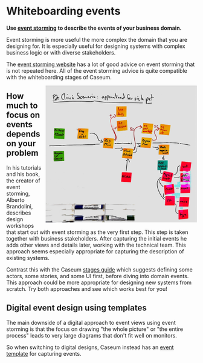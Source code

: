 <!--suppress CheckImageSize, HtmlDeprecatedAttribute -->
# Whiteboarding events

**Use [event storming](https://www.eventstorming.com/) to describe the events of your business domain.**

Event storming is more useful the more complex the domain that you are designing for. It is especially useful for designing systems with complex business logic or with diverse stakeholders.

The [event storming website](https://www.eventstorming.com/) has a lot of good advice on event storming that is not repeated here. All of the event storming advice is quite compatible with the whiteboarding stages of Caseum.

<img src="event-storming-example.jpg" width="400" align="right" style="margin-left: 10px" alt="Processed photo of a whiteboard containing events">

## How much to focus on events depends on your problem

In his tutorials and his book, the creator of event storming, Alberto Brandolini, describes design workshops that start out with event storming as the very first step. This step is taken together with business stakeholders. After capturing the initial events he adds other views and details later, working with the technical team. This approach seems especially appropriate for capturing the description of existing systems.

Contrast this with the Caseum [stages guide](../guides/stages.md) which suggests defining some actors, some stories, and some UI first, before diving into domain events. This approach could be more appropriate for designing new systems from scratch. Try both approaches and see which works best for you!

## Digital event design using templates

The main downside of a digital approach to event views using event storming is that the focus on drawing "the whole picture" or "the entire process" leads to very large diagrams that don't fit well on monitors.

So when switching to digital designs, Caseum instead has an [event template](event-template.md) for capturing events.
